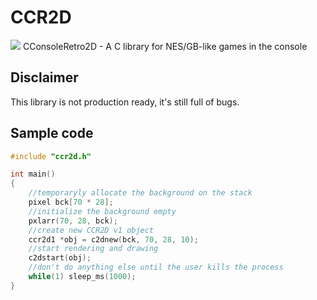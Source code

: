 # CCR2D
[![](https://tokei.rs/b1/github/chrissxYT/CCR2D)](https://github.com/chrissxYT/CCR2D)
CConsoleRetro2D - A C library for NES/GB-like games in the console
## Disclaimer
This library is not production ready, it's still full of bugs.
## Sample code
```c
#include "ccr2d.h"

int main()
{
    //temporaryly allocate the background on the stack
    pixel bck[70 * 28];
    //initialize the background empty
    pxlarr(70, 28, bck);
    //create new CCR2D v1 object
    ccr2d1 *obj = c2dnew(bck, 70, 28, 10);
    //start rendering and drawing
    c2dstart(obj);
    //don't do anything else until the user kills the process
    while(1) sleep_ms(1000);
}
```
